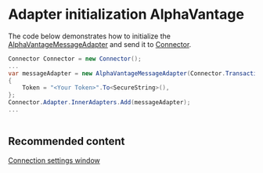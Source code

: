 # Adapter initialization AlphaVantage

The code below demonstrates how to initialize the [AlphaVantageMessageAdapter](xref:StockSharp.AlphaVantage.AlphaVantageMessageAdapter) and send it to [Connector](xref:StockSharp.Algo.Connector).

```cs
Connector Connector = new Connector();				
...				
var messageAdapter = new AlphaVantageMessageAdapter(Connector.TransactionIdGenerator)
{
	Token = "<Your Token>".To<SecureString>(),
};
Connector.Adapter.InnerAdapters.Add(messageAdapter);
...	
			
```

## Recommended content

[Connection settings window](../../../graphical_user_interface/connection_settings_window.md)
